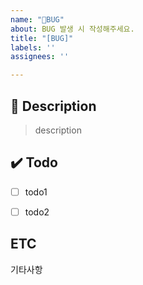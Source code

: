 ```yaml
---
name: "🐞BUG"
about: BUG 발생 시 작성해주세요.
title: "[BUG]"
labels: ''
assignees: ''

---
```


## 📝 Description

> description


## ✔️ Todo
- [ ] todo1
- [ ] todo2


## ETC
기타사항